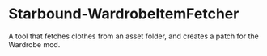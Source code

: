 # Starbound-WardrobeItemFetcher
A tool that fetches clothes from an asset folder, and creates a patch for the Wardrobe mod.
